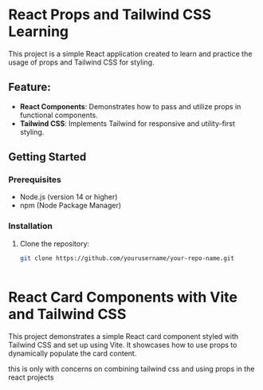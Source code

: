 # React Props and Tailwind CSS Learning

This project is a simple React application created to learn and practice the usage of props and Tailwind CSS for styling.

## Feature:

- **React Components**: Demonstrates how to pass and utilize props in functional components.
- **Tailwind CSS**: Implements Tailwind for responsive and utility-first styling.

## Getting Started

### Prerequisites

- Node.js (version 14 or higher)
- npm (Node Package Manager)

### Installation

1. Clone the repository:

   ```bash
   git clone https://github.com/yourusername/your-repo-name.git



# React Card Components with Vite and Tailwind CSS
This project demonstrates a simple React card component styled with Tailwind CSS and set up using Vite. It showcases how to use props to dynamically populate the card content.

this is only with concerns on combining tailwind css and using props in the react projects

